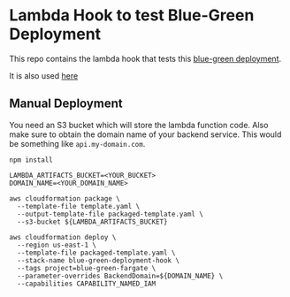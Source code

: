 # Lambda Hook to test Blue-Green Deployment

This repo contains the lambda hook that tests this [blue-green deployment](https://github.com/SekibOmazic/blue-green-fargate).

It is also used [here](https://github.com/SekibOmazic/deploy-on-fargate)

## Manual Deployment

You need an S3 bucket which will store the lambda function code. Also make sure to obtain the domain name of your backend service. This would be something like `api.my-domain.com`.

```
npm install

LAMBDA_ARTIFACTS_BUCKET=<YOUR_BUCKET>
DOMAIN_NAME=<YOUR_DOMAIN_NAME>

aws cloudformation package \
  --template-file template.yaml \
  --output-template-file packaged-template.yaml \
  --s3-bucket ${LAMBDA_ARTIFACTS_BUCKET}

aws cloudformation deploy \
  --region us-east-1 \
  --template-file packaged-template.yaml \
  --stack-name blue-green-deployment-hook \
  --tags project=blue-green-fargate \
  --parameter-overrides BackendDomain=${DOMAIN_NAME} \
  --capabilities CAPABILITY_NAMED_IAM
```
